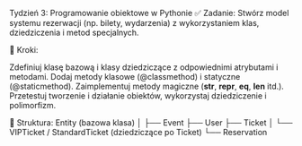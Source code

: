 Tydzień 3: Programowanie obiektowe w Pythonie
✅ Zadanie: Stwórz model systemu rezerwacji (np. bilety, wydarzenia) z wykorzystaniem klas, dziedziczenia i metod specjalnych.

🔹 Kroki:

Zdefiniuj klasę bazową i klasy dziedziczące z odpowiednimi atrybutami i metodami.
Dodaj metody klasowe (@classmethod) i statyczne (@staticmethod).
Zaimplementuj metody magiczne (**str**, **repr**, **eq**, **len** itd.).
Przetestuj tworzenie i działanie obiektów, wykorzystaj dziedziczenie i polimorfizm.

🧱 Struktura:
Entity (bazowa klasa)
│
├── Event
├── User
├── Ticket
│ └── VIPTicket / StandardTicket (dziedziczące po Ticket)
└── Reservation
